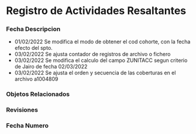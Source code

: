 # Registro de Actividades Resaltantes
### Fecha       Descripcion
*   01/02/2022  Se modifica el modo de obtener el cod cohorte, con la fecha efecto del spto.
*   03/02/2022  Se ajusta contador de registros de archivo o fichero 
*   03/02/2022  Se modifica el calculo del campo ZUNITACC segun criterio de Jairo de fecha 02/03/2022
*   03/02/2022  Se ajusta el orden y secuencia de las coberturas en el archivo a1004809

                
### Objetos Relacionados


### Revisiones
### Fecha       Numero
